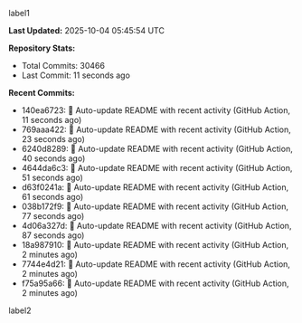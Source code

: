 
label1 
<!-- ACTIVITY_START -->
**Last Updated:** 2025-10-04 05:45:54 UTC

**Repository Stats:**
- Total Commits: 30466
- Last Commit: 11 seconds ago

**Recent Commits:**
- 140ea6723: 🤖 Auto-update README with recent activity (GitHub Action, 11 seconds ago)
- 769aaa422: 🤖 Auto-update README with recent activity (GitHub Action, 23 seconds ago)
- 6240d8289: 🤖 Auto-update README with recent activity (GitHub Action, 40 seconds ago)
- 4644da6c3: 🤖 Auto-update README with recent activity (GitHub Action, 51 seconds ago)
- d63f0241a: 🤖 Auto-update README with recent activity (GitHub Action, 61 seconds ago)
- 038b172f9: 🤖 Auto-update README with recent activity (GitHub Action, 77 seconds ago)
- 4d06a327d: 🤖 Auto-update README with recent activity (GitHub Action, 87 seconds ago)
- 18a987910: 🤖 Auto-update README with recent activity (GitHub Action, 2 minutes ago)
- 7744e4d21: 🤖 Auto-update README with recent activity (GitHub Action, 2 minutes ago)
- f75a95a66: 🤖 Auto-update README with recent activity (GitHub Action, 2 minutes ago)
<!-- ACTIVITY_END -->

label2
